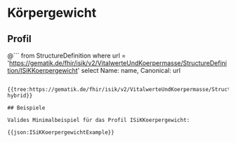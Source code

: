 # Körpergewicht

## Profil

@```
from StructureDefinition where url = 'https://gematik.de/fhir/isik/v2/VitalwerteUndKoerpermasse/StructureDefinition/ISiKKoerpergewicht' select Name: name, Canonical: url
```

{{tree:https://gematik.de/fhir/isik/v2/VitalwerteUndKoerpermasse/StructureDefinition/ISiKKoerpergewicht, hybrid}}

## Beispiele

Valides Minimalbeispiel für das Profil ISiKKoerpergewicht:

{{json:ISiKKoerpergewichtExample}}